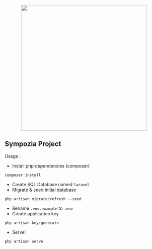 <p align="center"><a href="https://github.com/laravel/laravel" target="_blank"><img src="https://raw.githubusercontent.com/laravel/art/master/logo-lockup/5%20SVG/2%20CMYK/1%20Full%20Color/laravel-logolockup-cmyk-red.svg" width="400"></a></p>

## Sympozia Project

Usage :

-   Install php dependencies (composer)

```
composer install
```

-   Create SQL Database named `laravel`
-   Migrate & seed initial database

```
php artisan migrate:refresh --seed
```

-   Rename `.env.example` to `.env`
-   Create application key

```
php artisan key:generate
```

-   Serve!

```
php artisan serve
```
